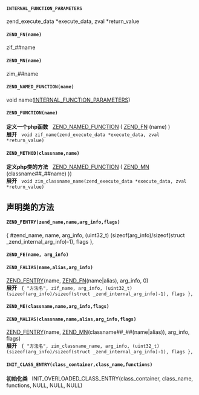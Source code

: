 #### `INTERNAL_FUNCTION_PARAMETERS`
zend_execute_data *execute_data, zval *return_value

#### `ZEND_FN(name)`
zif_##name

#### `ZEND_MN(name)`
zim_##name


#### `ZEND_NAMED_FUNCTION(name)`
void name([INTERNAL_FUNCTION_PARAMETERS](#internal_function_parameters))

#### `ZEND_FUNCTION(name)`
**定义一个php函数** &nbsp; [ZEND_NAMED_FUNCTION](#zend_named_functionname) ( [ZEND_FN](#zend_fnname) (name) )  <br/>
**展开** &nbsp; `void zif_name(zend_execute_data *execute_data, zval *return_value)`

#### `ZEND_METHOD(classname,name)`
**定义php类的方法** &nbsp; [ZEND_NAMED_FUNCTION](#zend_named_functionname) ( [ZEND_MN](#zend_mnname) (classname##_##name) ))  <br/>
**展开** &nbsp; `void zim_classname_name(zend_execute_data *execute_data, zval *return_value)`

## 声明类的方法

#### `ZEND_FENTRY(zend_name,name,arg_info,flags)`
{ #zend_name, name, arg_info, (uint32_t) (sizeof(arg_info)/sizeof(struct _zend_internal_arg_info)-1), flags },

#### `ZEND_FE(name, arg_info)`
#### `ZEND_FALIAS(name,alias,arg_info)`
[ZEND_FENTRY](#zend_fentryzend_namenamearg_infoflags)(name, [ZEND_FN](#zend_fnname)(name|alias), arg_info, 0)   <br/>
**展开** &nbsp; `{ "方法名", zif_name, arg_info, (uint32_t) (sizeof(arg_info)/sizeof(struct _zend_internal_arg_info)-1), flags },`

#### `ZEND_ME(classname,name,arg_info,flags)`
#### `ZEND_MALIAS(classname,name,alias,arg_info,flags)`
[ZEND_FENTRY](#zend_fentryzend_namenamearg_infoflags)(name, [ZEND_MN](#zend_mnname)(classname##_##(name|alias)), arg_info, flags)  <br/>
**展开** &nbsp; `{ "方法名", zim_classname_name, arg_info, (uint32_t) (sizeof(arg_info)/sizeof(struct _zend_internal_arg_info)-1), flags },`

#### `INIT_CLASS_ENTRY(class_container,class_name,functions)`
**初始化类** &nbsp; INIT_OVERLOADED_CLASS_ENTRY(class_container, class_name, functions, NULL, NULL, NULL)